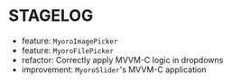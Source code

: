 # STAGELOG

- feature: `MyoroImagePicker`
- feature: `MyoroFilePicker`
- refactor: Correctly apply MVVM-C logic in dropdowns
- improvement: `MyoroSlider`'s MVVM-C application
